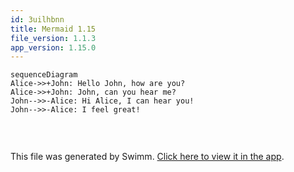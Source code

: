 ```yaml
---
id: 3uilhbnn
title: Mermaid 1.15
file_version: 1.1.3
app_version: 1.15.0
---
```


<!--MERMAID {width:100}-->
```mermaid
sequenceDiagram
Alice->>+John: Hello John, how are you?
Alice->>+John: John, can you hear me?
John-->>-Alice: Hi Alice, I can hear you!
John-->>-Alice: I feel great!


```
<!--MCONTENT {content: "sequenceDiagram<br/>\nAlice->>+John: Hello John, how are you?<br/>\nAlice->>+John: John, can you hear me?<br/>\nJohn\\-\\-\\>>-Alice: Hi Alice, I can hear you!<br/>\nJohn\\-\\-\\>>-Alice: I feel great!<br/>\n\n<br/>"} --->

<br/>

This file was generated by Swimm. [Click here to view it in the app](https://swimm-web-app.web.app/repos/Z2l0aHViJTNBJTNBY3NoYXJwLXNoYXVsLXRlc3QlM0ElM0Fzd2ltbWlv/docs/3uilhbnn).
